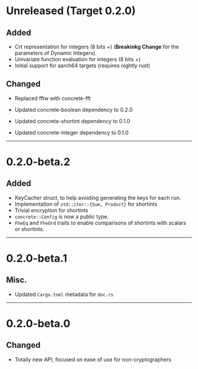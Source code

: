 # Unreleased (Target 0.2.0)

## Added
 
 - Crt representation for integers (8 bits +) 
   (**Breakinkg Change** for the parameters of Dynamic Integers).
 - Univariate function evaluation for integers (8 bits +)
 - Initial support for aarch64 targets (requires nightly rust)

## Changed

 - Replaced fftw with concrete-fft

 - Updated concrete-boolean dependency to 0.2.0
 - Updated concrete-shortint dependency to 0.1.0
 - Updated concrete-integer dependency to 0.1.0

---

# 0.2.0-beta.2

## Added

- KeyCacher struct, to help avoiding generating the keys for each run.
- Implementation of `std::iter::{Sum, Product}` for shortints
- Trivial encryption for shortints
- `concrete::Config` is now a public type.
- `FheEq` and `FheOrd` traits to enable comparisons of shortints with scalars or shortints.

---

# 0.2.0-beta.1

## Misc.

- Updated `Cargo.toml` metadata for `doc.rs`

---

# 0.2.0-beta.0

## Changed

- Totally new API, focused on ease of use for non-cryptographers
